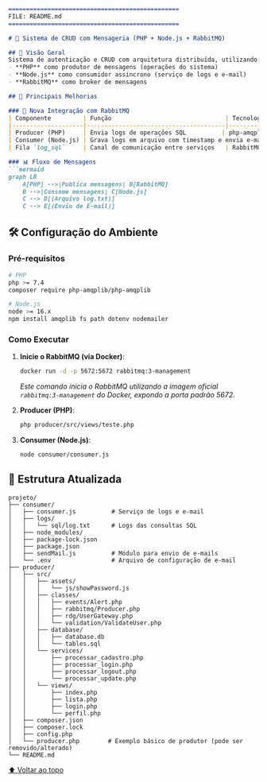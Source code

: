 ````markdown
================================================
FILE: README.md
================================================

# 📝 Sistema de CRUD com Mensageria (PHP + Node.js + RabbitMQ)

## 🌟 Visão Geral
Sistema de autenticação e CRUD com arquitetura distribuída, utilizando:
- **PHP** como produtor de mensagens (operações do sistema)
- **Node.js** como consumidor assíncrono (serviço de logs e e-mail)
- **RabbitMQ** como broker de mensagens

## 🚀 Principais Melhorias

### 🔄 Nova Integração com RabbitMQ
| Componente         | Função                                | Tecnologia            |
|--------------------|---------------------------------------|-----------------------|
| Producer (PHP)     | Envia logs de operações SQL          | php-amqplib v2.0.2    |
| Consumer (Node.js) | Grava logs em arquivo com timestamp e envia e-mail | amqplib 0.10.7        |
| Fila `log_sql`     | Canal de comunicação entre serviços   | RabbitMQ 3.12+        |

### 📊 Fluxo de Mensagens
```mermaid
graph LR
    A[PHP] -->|Publica mensagens| B[RabbitMQ]
    B -->|Consome mensagens| C[Node.js]
    C --> D[(Arquivo log.txt)]
    C --> E[(Envio de E-mail)]
````

## 🛠️ Configuração do Ambiente

### Pré-requisitos

```bash
# PHP
php >= 7.4
composer require php-amqplib/php-amqplib

# Node.js
node >= 16.x
npm install amqplib fs path dotenv nodemailer
```

### Como Executar

1.  **Inicie o RabbitMQ (via Docker)**:

    ```bash
    docker run -d -p 5672:5672 rabbitmq:3-management
    ```

    *Este comando inicia o RabbitMQ utilizando a imagem oficial `rabbitmq:3-management` do Docker, expondo a porta padrão 5672.*

2.  **Producer (PHP)**:

    ```bash
    php producer/src/views/teste.php
    ```

3.  **Consumer (Node.js)**:

    ```bash
    node consumer/consumer.js
    ```

## 📂 Estrutura Atualizada

```plaintext
projeto/
├── consumer/
│   ├── consumer.js          # Serviço de logs e e-mail
│   ├── logs/
│   │   └── sql/log.txt      # Logs das consultas SQL
│   ├── node_modules/
│   ├── package-lock.json
│   ├── package.json
│   ├── sendMail.js          # Módulo para envio de e-mails
│   └── .env                 # Arquivo de configuração de e-mail
├── producer/
│   ├── src/
│   │   ├── assets/
│   │   │   └── js/showPassword.js
│   │   ├── classes/
│   │   │   ├── events/Alert.php
│   │   │   ├── rabbitmq/Producer.php
│   │   │   ├── rdg/UserGateway.php
│   │   │   └── validation/ValidateUser.php
│   │   ├── database/
│   │   │   ├── database.db
│   │   │   └── tables.sql
│   │   └── services/
│   │       ├── processar_cadastro.php
│   │       ├── processar_login.php
│   │       ├── processar_logout.php
│   │       └── processar_update.php
│   │   └── views/
│   │       ├── index.php
│   │       ├── lista.php
│   │       ├── login.php
│   │       └── perfil.php
│   ├── composer.json
│   ├── composer.lock
│   ├── config.php
│   └── producer.php        # Exemplo básico de produtor (pode ser removido/alterado)
└── README.md
```

[⬆ Voltar ao topo](https://www.google.com/search?q=%23-sistema-de-crud-com-mensageria-php--nodejs--rabbitmq)

```
```